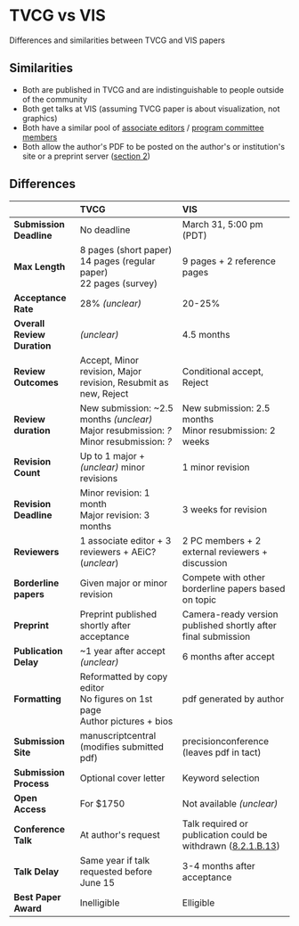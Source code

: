 # TVCG vs VIS
Differences and similarities between TVCG and VIS papers

## Similarities
 * Both are published in TVCG and are indistinguishable to people outside of the community
 * Both get talks at VIS (assuming TVCG paper is about visualization, not graphics)
 * Both have a similar pool of [associate editors](https://www.computer.org/web/tvcg/about) / [program committee members](http://ieeevis.org/year/2017/info/committees/infovis-program-committee)
 * Both allow the author's PDF to be posted on the author's or institution's site or a preprint server ([section 2](https://www.ieee.org/documents/author_faq.pdf))

## Differences
|                            |TVCG                                                  |VIS                                                           |
|:---------------------------|:-----------------------------------------------------|:-------------------------------------------------------------|
|**Submission Deadline**     |No deadline                                           |March 31, 5:00 pm (PDT)                                       |
|**Max Length**              |8 pages (short paper)<br>14 pages (regular paper)<br>22 pages (survey)  |9 pages + 2 reference pages                 |
|**Acceptance Rate**         |28% *(unclear)*                                       |20-25%                                                        |
|**Overall Review Duration** |*(unclear)*                                           |4.5 months                                                    |
|**Review Outcomes**         |Accept, Minor revision, Major revision, Resubmit as new, Reject |Conditional accept, Reject                          |
|**Review duration**         |New submission: ~2.5 months *(unclear)* <br> Major resubmission: *?* <br> Minor resubmission: *?* |New submission: 2.5 months <br> Minor resubmission: 2 weeks |
|**Revision Count**          |Up to 1 major + *(unclear)* minor revisions           |1 minor revision                                              |
|**Revision Deadline**       |Minor revision: 1 month <br> Major revision: 3 months |3 weeks for revision                                          |
|**Reviewers**               |1 associate editor + 3 reviewers + AEiC? (*unclear*)  |2 PC members + 2 external reviewers + discussion              |
|**Borderline papers**       |Given major or minor revision                         |Compete with other borderline papers based on topic           |
|**Preprint**                |Preprint published shortly after acceptance           |Camera-ready version published shortly after final submission |
|**Publication Delay**       |~1 year after accept *(unclear)*                      |6 months after accept                                         |
|**Formatting**              |Reformatted by copy editor<br> No figures on 1st page<br> Author pictures + bios |pdf generated by author            |
|**Submission Site**         |manuscriptcentral (modifies submitted pdf)            |precisionconference (leaves pdf in tact)                      |
|**Submission Process**      |Optional cover letter                                 |Keyword selection                                             |
|**Open Access**             |For $1750                                             |Not available *(unclear)*                                     |
|**Conference Talk**         |At author's request                                   |Talk required or publication could be withdrawn ([8.2.1.B.13](https://www.ieee.org/documents/opsmanual.pdf))             |
|**Talk Delay**              |Same year if talk requested before June 15            |3-4 months after acceptance                                   |
|**Best Paper Award**        |Inelligible                                           |Elligible                                                     |
